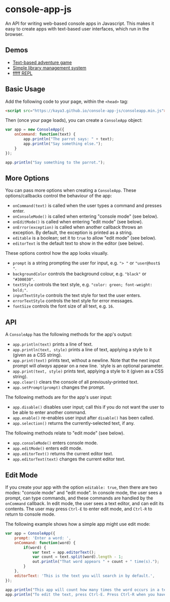 # console-app-js
An API for writing web-based console apps in Javascript.
This makes it easy to create apps with text-based user interfaces, which run in the browser.


## Demos

- [Text-based adventure game](https://werp.site/adventure/)
- [Simple library management system](https://werp.site/library-system/)
- [fffff REPL](https://kaya3.github.io/fffff/repl.html)

## Basic Usage
Add the following code to your page, within the `<head>` tag:

```html
<script src="https://kaya3.github.io/console-app-js/consoleapp.min.js"></script>
```

Then (once your page loads), you can create a `ConsoleApp` object:

```javascript
var app = new ConsoleApp({
    onCommand: function(text) {
        app.println("The parrot says: " + text);
        app.println("Say something else.");
    }
});

app.println("Say something to the parrot.");
```


## More Options

You can pass more options when creating a `ConsoleApp`.
These options/callbacks control the behaviour of the app:
- `onCommand(text)` is called when the user types a command and presses enter.
- `onConsoleMode()` is called when entering "console mode" (see below).
- `onEditMode()` is called when entering "edit mode" (see below).
- `onError(exception)` is called when another callback throws an exception. By default, the exception is printed as a string.
- `editable` is a boolean; set it to `true` to allow "edit mode" (see below).
- `editorText` is the default text to show in the editor (see below).

These options control how the app looks visually.
- `prompt` is a string prompting the user for input, e.g. `"> "` or `"user@host$ "`.
- `backgroundColor` controls the background colour, e.g. `"black"` or `"#300030"`.
- `textStyle` controls the text style, e.g. `"color: green; font-weight: bold;"`.
- `inputTextStyle` controls the text style for text the user enters.
- `errorTextStyle` controls the text style for error messages.
- `fontSize` controls the font size of all text, e.g. `16`.


## API

A `ConsoleApp` has the following methods for the app's output:
- `app.println(text)` prints a line of text.
- `app.println(text, style)` prints a line of text, applying a style to it (given as a CSS string).
- `app.print(text)` prints text, without a newline. Note that the next input prompt will *always* appear on a new line. `style is an optional parameter.
- `app.print(text, style)` prints text, applying a style to it (given as a CSS string).
- `app.clear()` clears the console of all previously-printed text.
- `app.setPrompt(prompt)` changes the prompt.

The following methods are for the app's user input:
- `app.disable()` disables user input; call this if you do not want the user to be able to enter another command.
- `app.enable()` re-enables user input after `disable()` has been called.
- `app.selection()` returns the currently-selected text, if any.

The following methods relate to "edit mode" (see below).
- `app.consoleMode()` enters console mode.
- `app.editMode()` enters edit mode.
- `app.editorText()` returns the current editor text.
- `app.editorText(text)` changes the current editor text.


## Edit Mode

If you create your app with the option `editable: true`, then there are two modes: "console mode" and "edit mode".
In console mode, the user sees a prompt, can type commands, and these commands are handled by the `onCommand` callback.
In edit mode, the user sees a text editor, and can edit its contents.
The user may press `Ctrl-E` to enter edit mode, and `Ctrl-R` to return to console mode.

The following example shows how a simple app might use edit mode:

```javascript
var app = ConsoleApp({
    prompt: 'Enter a word: ',
    onCommand: function(word) {
        if(word) {
            var text = app.editorText();
            var count = text.split(word).length - 1;
            out.println("That word appears " + count + " time(s).");
        }
    },
    editorText: 'This is the text you will search in by default.',
});

app.println("This app will count how many times the word occurs in a text.");
app.println("To edit the text, press Ctrl-E. Press Ctrl-R when you have finished editing.");
```
